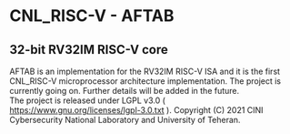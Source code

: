 # CNL_RISC-V - AFTAB
## 32-bit RV32IM RISC-V core 

AFTAB is an implementation for the RV32IM RISC-V ISA and it is the first CNL_RISC-V microprocessor architecture implementation. 
The project is currently going on. Further details will be added in the future.  
The project is released under LGPL v3.0 ( https://www.gnu.org/licenses/lgpl-3.0.txt ).
Copyright (C) 2021 CINI Cybersecurity National Laboratory and University of Teheran.